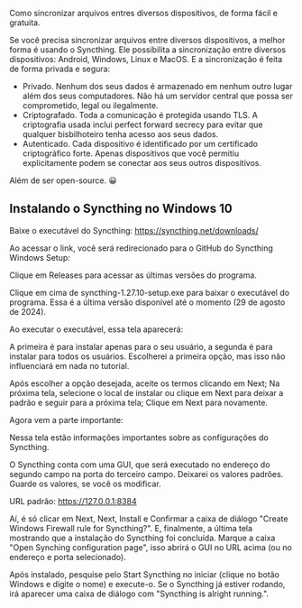 Como sincronizar arquivos entres diversos dispositivos, de forma fácil e gratuita.

Se você precisa sincronizar arquivos entre diversos dispositivos, a melhor forma é usando o Syncthing. Ele possibilita a sincronização entre diversos dispositivos: Android, Windows, Linux e MacOS. E a sincronização é feita de forma privada e segura:

- Privado. Nenhum dos seus dados é armazenado em nenhum outro lugar além dos seus computadores. Não há um servidor central que possa ser comprometido, legal ou ilegalmente.
- Criptografado. Toda a comunicação é protegida usando TLS. A criptografia usada inclui perfect forward secrecy para evitar que qualquer bisbilhoteiro tenha acesso aos seus dados.
- Autenticado. Cada dispositivo é identificado por um certificado criptográfico forte. Apenas dispositivos que você permitiu explicitamente podem se conectar aos seus outros dispositivos.

Além de ser open-source. 😀

## Instalando o Syncthing no Windows 10

Baixe o executável do Syncthing: https://syncthing.net/downloads/

Ao acessar o link, você será redirecionado para o GitHub do Syncthing Windows Setup:

Clique em Releases para acessar as últimas versões do programa.

Clique em cima de syncthing-1.27.10-setup.exe para baixar o executável do programa. Essa é a última versão disponível até o momento (29 de agosto de 2024).

Ao executar o executável, essa tela aparecerá:

A primeira é para instalar apenas para o seu usuário, a segunda é para instalar para todos os usuários. Escolherei a primeira opção, mas isso não influenciará em nada no tutorial.

Após escolher a opção desejada, aceite os termos clicando em Next; Na próxima tela, selecione o local de instalar ou clique em Next para deixar a padrão e seguir para a próxima tela; Clique em Next para novamente.

Agora vem a parte importante:

Nessa tela estão informações importantes sobre as configurações do Syncthing.

O Syncthing conta com uma GUI, que será executado no endereço do segundo campo na porta do terceiro campo. Deixarei os valores padrões. Guarde os valores, se você os modificar.

URL padrão: https://127.0.0.1:8384

Aí, é só clicar em Next, Next, Install e Confirmar a caixa de diálogo "Create Windows Firewall rule for Syncthing?". E, finalmente, a última tela mostrando que a instalação do Syncthing foi concluída. Marque a caixa "Open Synching configuration page", isso abrirá o GUI no URL acima (ou no endereço e porta selecionado).

Após instalado, pesquise pelo Start Syncthing no iniciar (clique no botão Windows e digite o nome) e execute-o. Se o Syncthing já estiver rodando, irá aparecer uma caixa de diálogo com "Syncthing is alright running.".